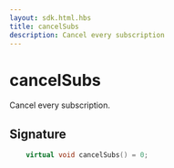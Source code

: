 ```yaml
---
layout: sdk.html.hbs
title: cancelSubs
description: Cancel every subscription
---
```


# cancelSubs

Cancel every subscription.

## Signature

```cpp
    virtual void cancelSubs() = 0;
```
